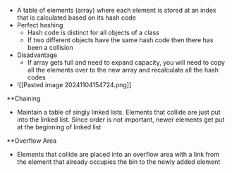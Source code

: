 - A table of elements (array) where each element is stored at an index that is calculated based on its hash code
- Perfect hashing
	- Hash code is distinct for all objects of a class
	- If two different objects have the same hash code then there has been a collision
- Disadvantage
	- If array gets full and need to expand capacity, you will need to copy all the elements over to the new array and recalculate all the hash codes
- ![[Pasted image 20241104154724.png]]

**Chaining
- Maintain a table of singly linked lists. Elements that collide are just put into the linked list. Since order is not important, newer elements get put at the beginning of linked list

**Overflow Area
- Elements that collide are placed into an overflow area with a link from the element that already occupies the bin to the newly added element
